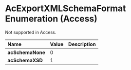 
# AcExportXMLSchemaFormat Enumeration (Access)

Not supported in Access.



|**Name**|**Value**|**Description**|
|:-----|:-----|:-----|
|**acSchemaNone**|0||
|**acSchemaXSD**|1||
